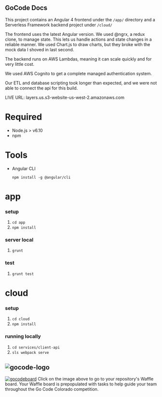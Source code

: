## GoCode Docs

This project contains an Angular 4 frontend under the `/app/` directory and a Serverless Framework backend project under `/cloud/`

The frontend uses the latest Angular version. We used @ngrx, a redux clone, to manage state. This lets us handle actions and state changes in a reliable manner. We used Chart.js to draw charts, but they broke with the mock data I shoved in last second.

The backend runs on AWS Lambdas, meaning it can scale quickly and for very little cost. 

We used AWS Cognito to get a complete managed authentication system.

Our ETL and database scripting took longer than expected, and we were not able to connect the api for this build.

LIVE URL: layers.us.s3-website-us-west-2.amazonaws.com

# Required
- Node.js > v6.10
- npm

# Tools
- Angular CLI
  ```
  npm install -g @angular/cli
  ```

# app
### setup
1. `cd app`
2. `npm install`

### server local
1. `grunt`

### test
1. `grunt test`

# cloud
### setup
1. `cd cloud`
2. `npm install`

### running locally
1. `cd services/client-api`
2. `sls webpack serve`


##
![gocode-logo](https://cloud.githubusercontent.com/assets/100216/12792545/96727a8e-ca69-11e5-9b9a-cddfa80d1c4b.png)
--


[![gocodeboard](https://cloud.githubusercontent.com/assets/100216/12793457/f1c9b830-ca6d-11e5-8016-02d0d37c9cfb.png)](https://waffle.io/GoCodeColorado/layers)
Click on the image above to go to your repository's Waffle board. Your Waffle board is prepopulated with tasks to help guide your team throughout the Go Code Colorado competition.
